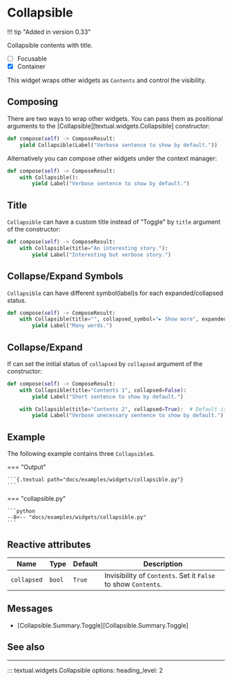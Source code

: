 # Collapsible

!!! tip "Added in version 0.33"

Collapsible contents with title.

- [ ] Focusable
- [x] Container

This widget wraps other widgets as `Contents` and control the visibility.

## Composing

There are two ways to wrap other widgets.
You can pass them as positional arguments to the [Collapsible][textual.widgets.Collapsible] constructor:

```python
def compose(self) -> ComposeResult:
    yield Collapsible(Label("Verbose sentence to show by default."))

```

Alternatively you can compose other widgets under the context manager:

```python
def compose(self) -> ComposeResult:
    with Collapsible():
        yield Label("Verbose sentence to show by default.")

```

## Title

`Collapsible` can have a custom title instead of "Toggle" by `title` argument of the constructor:

```python
def compose(self) -> ComposeResult:
    with Collapsible(title="An interesting story."):
        yield Label("Interesting but verbose story.")

```

## Collapse/Expand Symbols

`Collapsible` can have different symbol(label)s for each expanded/collapsed status.

```python
def compose(self) -> ComposeResult:
    with Collapsible(title="", collapsed_symbol="► Show more", expanded_symbol="▼ Close"):
        yield Label("Many words.")

```

## Collapse/Expand

If can set the initial status of `collapsed` by `collapsed` argument of the constructor:

```python
def compose(self) -> ComposeResult:
    with Collapsible(title="Contents 1", collapsed=False):
        yield Label("Short sentence to show by default.")

    with Collapsible(title="Contents 2", collapsed=True):  # Default is True
        yield Label("Verbose unecessary sentence to show by default.")
```

## Example

The following example contains three `Collapsible`s.

=== "Output"

    ```{.textual path="docs/examples/widgets/collapsible.py"}
    ```

=== "collapsible.py"

    ```python
    --8<-- "docs/examples/widgets/collapsible.py"
    ```

## Reactive attributes

| Name        | Type   | Default | Description                                                    |
| ----------- | ------ | ------- | -------------------------------------------------------------- |
| `collapsed` | `bool` | `True`  | Invisibility of `Contents`. Set it `False` to show `Contents`. |

## Messages

- [Collapsible.Summary.Toggle][Collapsible.Summary.Toggle]

## See also

<!-- TODO: Add Accordion widgets later -->

---


::: textual.widgets.Collapsible
    options:
      heading_level: 2
